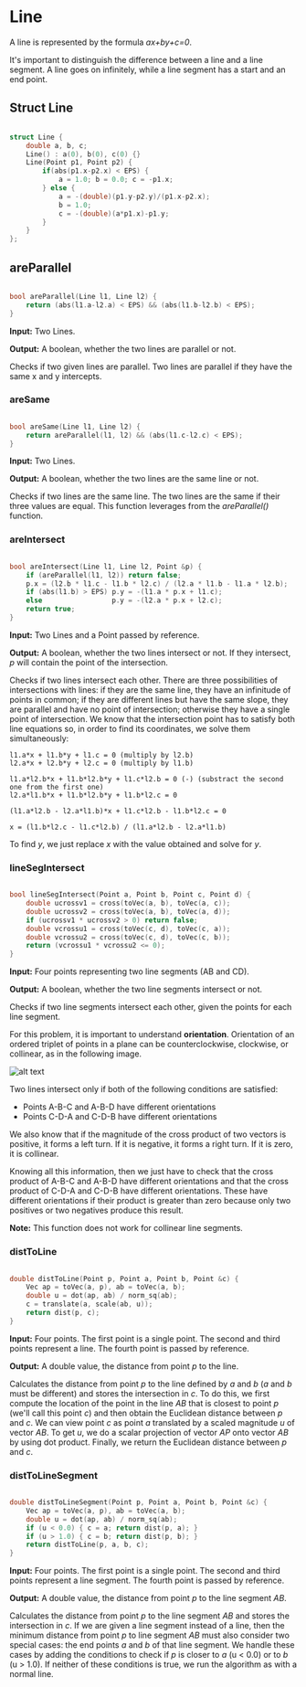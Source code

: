 # Line

A line is represented by the formula _ax+by+c=0_.

It's important to distinguish the difference between a line and a line segment. A line goes on infinitely, while a line segment has a start and an end point.

## Struct Line

```cpp

struct Line {
	double a, b, c;
	Line() : a(0), b(0), c(0) {}
	Line(Point p1, Point p2) {
		if(abs(p1.x-p2.x) < EPS) {
			a = 1.0; b = 0.0; c = -p1.x;
		} else {
			a = -(double)(p1.y-p2.y)/(p1.x-p2.x);
			b = 1.0;
			c = -(double)(a*p1.x)-p1.y;
		}
	}
};

``` 

## areParallel

```cpp

bool areParallel(Line l1, Line l2) {
	return (abs(l1.a-l2.a) < EPS) && (abs(l1.b-l2.b) < EPS);
}

```

**Input:** Two Lines.

**Output:** A boolean, whether the two lines are parallel or not.

Checks if two given lines are parallel. Two lines are parallel if they have the same x and y intercepts.

### areSame

```cpp

bool areSame(Line l1, Line l2) {
	return areParallel(l1, l2) && (abs(l1.c-l2.c) < EPS);
}

```

**Input:** Two Lines.

**Output:** A boolean, whether the two lines are the same line or not.

Checks if two lines are the same line. The two lines are the same if their three values are equal. This function leverages from the _areParallel()_ function.

### areIntersect

```cpp

bool areIntersect(Line l1, Line l2, Point &p) {
	if (areParallel(l1, l2)) return false;
	p.x = (l2.b * l1.c - l1.b * l2.c) / (l2.a * l1.b - l1.a * l2.b);
	if (abs(l1.b) > EPS) p.y = -(l1.a * p.x + l1.c);
	else                 p.y = -(l2.a * p.x + l2.c);
	return true;
}

```

**Input:** Two Lines and a Point passed by reference.

**Output:** A boolean, whether the two lines intersect or not. If they intersect, _p_ will contain the point of the intersection.

Checks if two lines intersect each other. There are three possibilities of intersections with lines: if they are the same line, they have an infinitude of points in common; if they are different lines but have the same slope, they are parallel and have no point of intersection; otherwise they have a single point of intersection. We know that the intersection point has to satisfy both line equations so, in order to find its coordinates, we solve them simultaneously:

	l1.a*x + l1.b*y + l1.c = 0 (multiply by l2.b)
	l2.a*x + l2.b*y + l2.c = 0 (multiply by l1.b)
	
	l1.a*l2.b*x + l1.b*l2.b*y + l1.c*l2.b = 0 (-) (substract the second one from the first one)
	l2.a*l1.b*x + l1.b*l2.b*y + l1.b*l2.c = 0
	
	(l1.a*l2.b - l2.a*l1.b)*x + l1.c*l2.b - l1.b*l2.c = 0
	
	x = (l1.b*l2.c - l1.c*l2.b) / (l1.a*l2.b - l2.a*l1.b)
	
To find _y_, we just replace _x_ with the value obtained and solve for _y_.

### lineSegIntersect

```cpp

bool lineSegIntersect(Point a, Point b, Point c, Point d) {
	double ucrossv1 = cross(toVec(a, b), toVec(a, c));
	double ucrossv2 = cross(toVec(a, b), toVec(a, d));
	if (ucrossv1 * ucrossv2 > 0) return false;
	double vcrossu1 = cross(toVec(c, d), toVec(c, a));
	double vcrossu2 = cross(toVec(c, d), toVec(c, b));
	return (vcrossu1 * vcrossu2 <= 0);
}

```

**Input:** Four points representing two line segments (AB and CD).

**Output:** A boolean, whether the two line segments intersect or not.

Checks if two line segments intersect each other, given the points for each line segment.

For this problem, it is important to understand **orientation**. Orientation of an ordered triplet of points in a plane can be counterclockwise, clockwise, or collinear, as in the following image.

![alt text](https://www.geeksforgeeks.org/wp-content/uploads/orientation11.png)

Two lines intersect only if both of the following conditions are satisfied:

- Points A-B-C and A-B-D have different orientations
- Points C-D-A and C-D-B have different orientations
	
We also know that if the magnitude of the cross product of two vectors is positive, it forms a left turn. If it is negative, it forms a right turn. If it is zero, it is collinear.

Knowing all this information, then we just have to check that the cross product of A-B-C and A-B-D have different orientations and that the cross product of C-D-A and C-D-B have different orientations. These have different orientations if their product is greater than zero because only two positives or two negatives produce this result.

**Note:** This function does not work for collinear line segments.

### distToLine

```cpp

double distToLine(Point p, Point a, Point b, Point &c) {
	Vec ap = toVec(a, p), ab = toVec(a, b);
	double u = dot(ap, ab) / norm_sq(ab);
	c = translate(a, scale(ab, u));
	return dist(p, c);
}

```

**Input:** Four points. The first point is a single point. The second and third points represent a line. The fourth point is passed by reference.

**Output:** A double value, the distance from point _p_ to the line.

Calculates the distance from point _p_ to the line defined by _a_ and _b_ (_a_ and _b_ must be different) and stores the intersection in _c_. To do this, we first compute the location of the point in the line _AB_ that is closest to point _p_ (we'll call this point _c_) and then obtain the Euclidean distance between _p_ and _c_. We can view point _c_ as point _a_ translated by a scaled magnitude _u_ of vector _AB_. To get _u_, we do a scalar projection of vector _AP_ onto vector _AB_ by using dot product. Finally, we return the Euclidean distance between _p_ and _c_.

### distToLineSegment

```cpp

double distToLineSegment(Point p, Point a, Point b, Point &c) {
	Vec ap = toVec(a, p), ab = toVec(a, b);
	double u = dot(ap, ab) / norm_sq(ab);
	if (u < 0.0) { c = a; return dist(p, a); }
	if (u > 1.0) { c = b; return dist(p, b); }
	return distToLine(p, a, b, c);
}

```

**Input:** Four points. The first point is a single point. The second and third points represent a line segment. The fourth point is passed by reference.

**Output:** A double value, the distance from point _p_ to the line segment _AB_.

Calculates the distance from point _p_ to the line segment _AB_ and stores the intersection in _c_. If we are given a line segment instead of a line, then the minimum distance from point _p_ to line segment _AB_ must also consider two special cases: the end points _a_ and _b_ of that line segment. We handle these cases by adding the conditions to check if _p_ is closer to _a_ (u < 0.0) or to _b_ (u > 1.0). If neither of these conditions is true, we run the algorithm as with a normal line.
